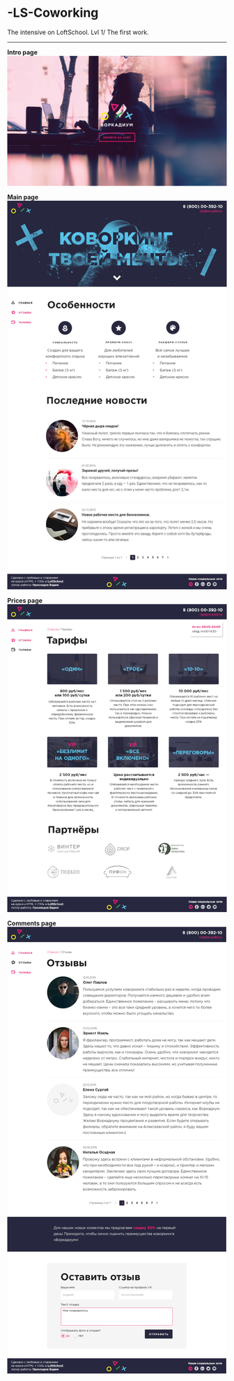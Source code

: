 # -LS-Coworking
The intensive on LoftSchool. Lvl 1/ The first work. 
***

**Intro page**
![Intro page](https://github.com/Minor353/-LS-Coworking/blob/master/Intro%20img/intro.jpg)



**Main page**
![Intro page](https://github.com/Minor353/-LS-Coworking/blob/master/Intro%20img/workadium.jpg)



**Prices page**
![Intro page](https://github.com/Minor353/-LS-Coworking/blob/master/Intro%20img/prices.jpg)



**Comments page**
![Intro page](https://github.com/Minor353/-LS-Coworking/blob/master/Intro%20img/comments.jpg)
